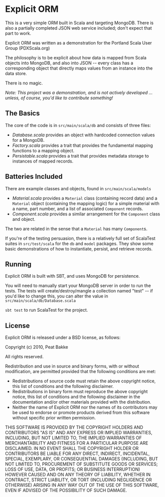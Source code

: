 # Explicit ORM

This is a very simple ORM built in Scala and targeting MongoDB.  There is also a partially completed JSON web service included; don't expect that part to work.

Explicit ORM was written as a demonstration for the Portland Scala User Group (PDXScala.org)

The philosophy is to be explicit about how data is mapped from Scala objects into MongoDB, and also into JSON -- every class has a corresponding object that directly maps values from an instance into the data store.  

There is no magic.

_Note: This project was a demonstration, and is not actively developed ... unless, of course, you'd like to contribute something!_

## The Basics

The core of the code is in `src/main/scala/db` and consists of three files:

* _Database.scala_ provides an object with hardcoded connection values for a MongoDB.
* _Factory.scala_ provides a trait that provides the fundamental mapping functions to a mapping object.
* _Persistable.scala_ provides a trait that provides metadata storage to instances of mapped records.

## Batteries Included

There are example classes and objects, found in `src/main/scala/models`

* _Material.scala_ provides a `Material` class (containing record data) and a `Material` object (containing the mapping logic) for a simple material with a name, part number, and a list of associated `Component` records.
* _Component.scala_ provides a similar arrangement for the `Component` class and object.

The two are related in the sense that a `Material` has many `Component`s.

If you're of the testing persuasion, there is a relatively full set of ScalaTest suites in `src/test/scala` for the `db` and `model` packages.  They show some basic demonstrations of how to instantiate, persist, and retrieve records. 

## Running

Explicit ORM is built with SBT, and uses MongoDB for persistence.  

You will need to manually start your MongoDB server in order to run the tests.  The tests will create/destroy/mangle a collection named "test" -- if you'd like to change this, you can alter the value in `src/main/scala/db/Database.scala`

`sbt test` to run ScalaTest for the project.

## License

Explicit ORM is released under a BSD license, as follows:

Copyright (c) 2010, Peat Bakke

All rights reserved.

Redistribution and use in source and binary forms, with or without modification, are permitted provided that the following conditions are met:

* Redistributions of source code must retain the above copyright notice, this list of conditions and the following disclaimer.
* Redistributions in binary form must reproduce the above copyright notice, this list of conditions and the following disclaimer in the documentation and/or other materials provided with the distribution.
* Neither the name of Explicit ORM nor the names of its contributors may be used to endorse or promote products derived from this software without specific prior written permission.

THIS SOFTWARE IS PROVIDED BY THE COPYRIGHT HOLDERS AND CONTRIBUTORS "AS IS" AND ANY EXPRESS OR IMPLIED WARRANTIES, INCLUDING, BUT NOT LIMITED TO, THE IMPLIED WARRANTIES OF MERCHANTABILITY AND FITNESS FOR A PARTICULAR PURPOSE ARE DISCLAIMED. IN NO EVENT SHALL THE COPYRIGHT HOLDER OR CONTRIBUTORS BE LIABLE FOR ANY DIRECT, INDIRECT, INCIDENTAL, SPECIAL, EXEMPLARY, OR CONSEQUENTIAL DAMAGES (INCLUDING, BUT NOT LIMITED TO, PROCUREMENT OF SUBSTITUTE GOODS OR SERVICES; LOSS OF USE, DATA, OR PROFITS; OR BUSINESS INTERRUPTION) HOWEVER CAUSED AND ON ANY THEORY OF LIABILITY, WHETHER IN CONTRACT, STRICT LIABILITY, OR TORT (INCLUDING NEGLIGENCE OR OTHERWISE) ARISING IN ANY WAY OUT OF THE USE OF THIS SOFTWARE, EVEN IF ADVISED OF THE POSSIBILITY OF SUCH DAMAGE.

